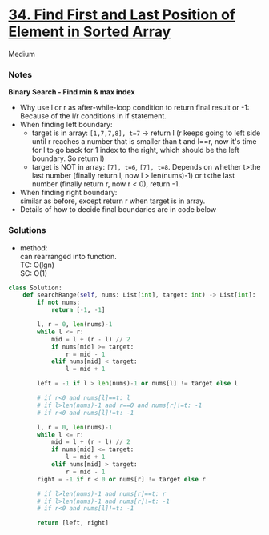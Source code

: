 # [34. Find First and Last Position of Element in Sorted Array](https://leetcode.com/problems/find-first-and-last-position-of-element-in-sorted-array/?envType=study-plan-v2&envId=top-interview-150)

Medium

### Notes

**Binary Search - Find min & max index**

- Why use l or r as after-while-loop condition to return final result or -1:\
Because of the l/r conditions in if statement.
- When finding left boundary:
  - target is in array: `[1,7,7,8], t=7`  ->  return l (r keeps going to left side until r reaches a number that is smaller than t and l==r, now it's time for l to go back for 1 index to the right, which should be the left boundary. So return l)
  - target is NOT in array: `[7], t=6`, `[7], t=8`. Depends on whether t>the last number (finally return l, now l > len(nums)-1) or t<the last number (finally return r, now r < 0), return -1.
- When finding right boundary:\
  similar as before, except return r when target is in array.
- Details of how to decide final boundaries are in code below

### Solutions

- method:\
  can rearranged into function.\
  TC: O(lgn)\
  SC: O(1)
```python
class Solution:
    def searchRange(self, nums: List[int], target: int) -> List[int]:
        if not nums:
            return [-1, -1]

        l, r = 0, len(nums)-1
        while l <= r:
            mid = l + (r - l) // 2
            if nums[mid] >= target:
                r = mid - 1
            elif nums[mid] < target:
                l = mid + 1

        left = -1 if l > len(nums)-1 or nums[l] != target else l

        # if r<0 and nums[l]==t: l
        # if l>len(nums)-1 and r==0 and nums[r]!=t: -1
        # if r<0 and nums[l]!=t: -1

        l, r = 0, len(nums)-1
        while l <= r:
            mid = l + (r - l) // 2
            if nums[mid] <= target:
                l = mid + 1
            elif nums[mid] > target:
                r = mid - 1
        right = -1 if r < 0 or nums[r] != target else r

        # if l>len(nums)-1 and nums[r]==t: r
        # if l>len(nums)-1 and nums[r]!=t: -1
        # if r<0 and nums[l]!=t: -1

        return [left, right]
```
